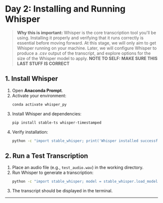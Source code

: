 # **Day 2: Installing and Running Whisper**

> **Why this is important:** Whisper is the core transcription tool you'll be using. Installing it properly and verifying that it runs correctly is essential before moving forward. At this stage, we will only aim to get Whisper running on your machine. Later, we will configure Whisper to produce a .csv output of the transcript, and explore options for the size of the Whisper model to apply. **NOTE TO SELF: MAKE SURE THIS LAST STUFF IS CORRECT**

## **1. Install Whisper**

1. Open **Anaconda Prompt**.
2. Activate your environment:
   ```sh
   conda activate whisper_py
   ```
3. Install Whisper and dependencies:
   ```sh
   pip install stable-ts whisper-timestamped
   ```
4. Verify installation:
   ```sh
   python -c "import stable_whisper; print('Whisper installed successfully!')"
   ```

## **2. Run a Test Transcription**

1. Place an audio file (e.g., `test_audio.wav`) in the working directory.
2. Run Whisper to generate a transcription:
   ```sh
   python -c "import stable_whisper; model = stable_whisper.load_model('base.en'); result = model.transcribe('test_audio.wav'); print(result.text)"
   ```
3. The transcript should be displayed in the terminal.

---

